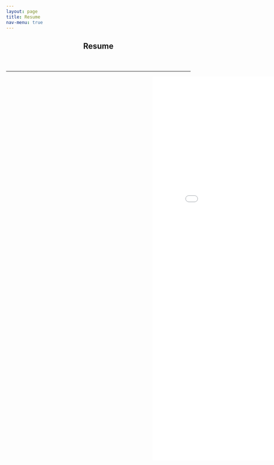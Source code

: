 ```yaml
---
layout: page
title: Resume
nav-menu: true
---
```


<!-- Main -->
<div id="main" class="alt">

<!-- One -->
<section id="one">
	<div class="inner">
		<header class="major">
			<h1>Resume</h1>
		</header>

<!-- Content -->
<h2 id="content"></h2>
<p></p>
<div class="row">
</div>


<hr class="major" />

<!-- Resume Embedded Image -->
<div style="margin-left: 400px">
	<embed src="assets/images/JasmineLopez_Resume.pdf" width="780px" height="1050px" />
</div>



<div class="box alt">
	<div class="row 50% uniform">
	</div>

</div>


